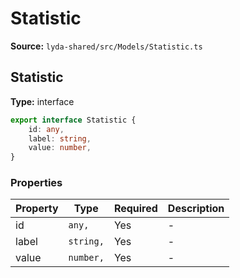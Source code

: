 # Statistic

**Source:** `lyda-shared/src/Models/Statistic.ts`

## Statistic

**Type:** interface

```typescript
export interface Statistic {
    id: any,
    label: string,
    value: number,
}
```

### Properties

| Property | Type | Required | Description |
|----------|------|----------|-------------|
| id | `any,` | Yes | - |
| label | `string,` | Yes | - |
| value | `number,` | Yes | - |


